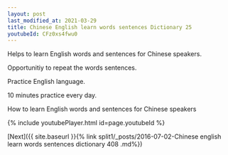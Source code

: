 ```yaml
---
layout: post
last_modified_at: 2021-03-29
title: Chinese English learn words sentences Dictionary 25 
youtubeId: CFz0xs4fwu0
---
```

 
 
Helps to learn English words and sentences for Chinese speakers.

Opportunitiy to repeat the words sentences. 

Practice English language. 
 
10 minutes practice every day. 
 
How to learn English words and sentences for Chinese speakers 
 
{% include youtubePlayer.html id=page.youtubeId %}
 
 
[Next]({{ site.baseurl }}{% link  split1/_posts/2016-07-02-Chinese english learn words sentences dictionary 408 .md%})
 
